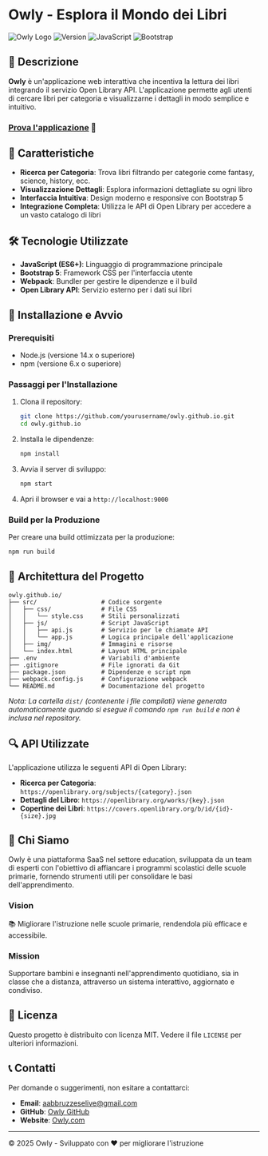 # Owly - Esplora il Mondo dei Libri

![Owly Logo](https://img.shields.io/badge/Owly-Book%20Discovery-4e73df)
![Version](https://img.shields.io/badge/Version-1.0.0-brightgreen)
![JavaScript](https://img.shields.io/badge/JavaScript-ES6+-yellow)
![Bootstrap](https://img.shields.io/badge/Bootstrap-5.3-purple)

## 📖 Descrizione

**Owly** è un'applicazione web interattiva che incentiva la lettura dei libri integrando il servizio Open Library API. L'applicazione permette agli utenti di cercare libri per categoria e visualizzarne i dettagli in modo semplice e intuitivo.

### [Prova l'applicazione](https://antodev00.github.io/Owly.github.io/) 🚀

## 🌟 Caratteristiche

- **Ricerca per Categoria**: Trova libri filtrando per categorie come fantasy, science, history, ecc.
- **Visualizzazione Dettagli**: Esplora informazioni dettagliate su ogni libro
- **Interfaccia Intuitiva**: Design moderno e responsive con Bootstrap 5
- **Integrazione Completa**: Utilizza le API di Open Library per accedere a un vasto catalogo di libri

## 🛠️ Tecnologie Utilizzate

- **JavaScript (ES6+)**: Linguaggio di programmazione principale
- **Bootstrap 5**: Framework CSS per l'interfaccia utente
- **Webpack**: Bundler per gestire le dipendenze e il build
- **Open Library API**: Servizio esterno per i dati sui libri

## 🚀 Installazione e Avvio

### Prerequisiti

- Node.js (versione 14.x o superiore)
- npm (versione 6.x o superiore)

### Passaggi per l'Installazione

1. Clona il repository:
   ```bash
   git clone https://github.com/yourusername/owly.github.io.git
   cd owly.github.io
   ```

2. Installa le dipendenze:
   ```bash
   npm install
   ```

3. Avvia il server di sviluppo:
   ```bash
   npm start
   ```

4. Apri il browser e vai a `http://localhost:9000`

### Build per la Produzione

Per creare una build ottimizzata per la produzione:

```bash
npm run build
```


## 🧠 Architettura del Progetto

```
owly.github.io/
├── src/                  # Codice sorgente
│   ├── css/              # File CSS
│   │   └── style.css     # Stili personalizzati
│   ├── js/               # Script JavaScript
│   │   ├── api.js        # Servizio per le chiamate API
│   │   └── app.js        # Logica principale dell'applicazione
│   ├── img/              # Immagini e risorse
│   └── index.html        # Layout HTML principale
├── .env                  # Variabili d'ambiente
├── .gitignore            # File ignorati da Git
├── package.json          # Dipendenze e script npm
├── webpack.config.js     # Configurazione webpack
└── README.md             # Documentazione del progetto
```

*Nota: La cartella `dist/` (contenente i file compilati) viene generata automaticamente quando si esegue il comando `npm run build` e non è inclusa nel repository.*

## 🔍 API Utilizzate

L'applicazione utilizza le seguenti API di Open Library:

- **Ricerca per Categoria**: `https://openlibrary.org/subjects/{category}.json`
- **Dettagli del Libro**: `https://openlibrary.org/works/{key}.json`
- **Copertine dei Libri**: `https://covers.openlibrary.org/b/id/{id}-{size}.jpg`

## 🌱 Chi Siamo

Owly è una piattaforma SaaS nel settore education, sviluppata da un team di esperti con l'obiettivo di affiancare i programmi scolastici delle scuole primarie, fornendo strumenti utili per consolidare le basi dell'apprendimento.

### Vision
📚 Migliorare l'istruzione nelle scuole primarie, rendendola più efficace e accessibile.

### Mission
Supportare bambini e insegnanti nell'apprendimento quotidiano, sia in classe che a distanza, attraverso un sistema interattivo, aggiornato e condiviso.

## 📝 Licenza

Questo progetto è distribuito con licenza MIT. Vedere il file `LICENSE` per ulteriori informazioni.

## 📞 Contatti

Per domande o suggerimenti, non esitare a contattarci:

- **Email**: aabbruzzeselive@gmail.com
- **GitHub**: [Owly GitHub](https://github.com/AntoDev00)
- **Website**: [Owly.com](https://antodev00.github.io/Owly.github.io/)

---

&copy; 2025 Owly - Sviluppato con ❤️ per migliorare l'istruzione

